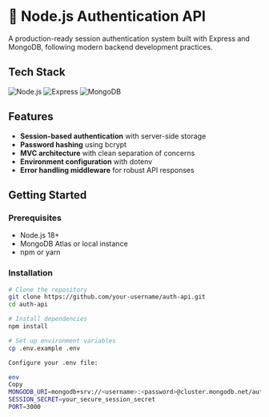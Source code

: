 # 🔐 Node.js Authentication API

A production-ready session authentication system built with Express and MongoDB, following modern backend development practices.

## Tech Stack
![Node.js](https://img.shields.io/badge/Node.js-18+-339933?logo=node.js&logoColor=white)
![Express](https://img.shields.io/badge/Express-4.x-000000?logo=express&logoColor=white)
![MongoDB](https://img.shields.io/badge/MongoDB-5+-47A248?logo=mongodb&logoColor=white)

## Features
- **Session-based authentication** with server-side storage
- **Password hashing** using bcrypt
- **MVC architecture** with clean separation of concerns
- **Environment configuration** with dotenv
- **Error handling middleware** for robust API responses

## Getting Started

### Prerequisites
- Node.js 18+
- MongoDB Atlas or local instance
- npm or yarn

### Installation
```bash
# Clone the repository
git clone https://github.com/your-username/auth-api.git
cd auth-api

# Install dependencies
npm install

# Set up environment variables
cp .env.example .env

Configure your .env file:

env
Copy
MONGODB_URI=mongodb+srv://<username>:<password>@cluster.mongodb.net/auth_db?retryWrites=true&w=majority
SESSION_SECRET=your_secure_session_secret
PORT=3000
